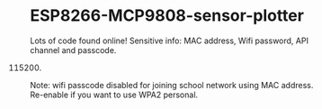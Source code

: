 # ESP8266-MCP9808-sensor-plotter
Lots of code found online! Sensitive info: MAC address, Wifi password, API channel and passcode.

115200.

Note:
wifi passcode disabled for joining school network using MAC address. Re-enable if you want to use WPA2 personal.
